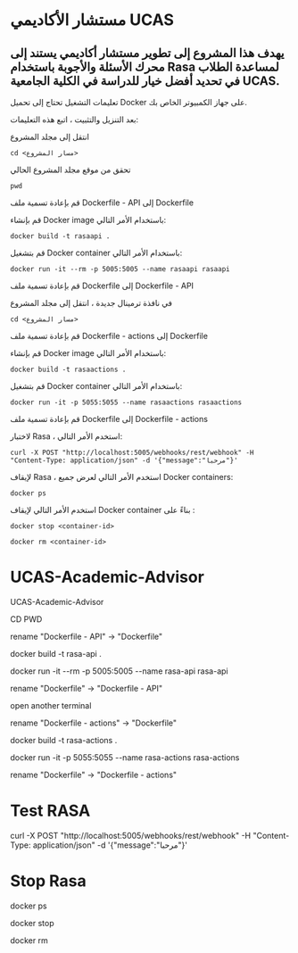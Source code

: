 # مستشار الأكاديمي UCAS
## يهدف هذا المشروع إلى تطوير مستشار أكاديمي يستند إلى محرك الأسئلة والأجوبة باستخدام Rasa لمساعدة الطلاب في تحديد أفضل خيار للدراسة في الكلية الجامعية UCAS.

تعليمات التشغيل
تحتاج إلى تحميل Docker على جهاز الكمبيوتر الخاص بك.

بعد التنزيل والتثبيت ، اتبع هذه التعليمات:

انتقل إلى مجلد المشروع


```cd <مسار المشروع>```


تحقق من موقع مجلد المشروع الحالي


```pwd```


قم بإعادة تسمية ملف Dockerfile - API إلى Dockerfile

قم بإنشاء Docker image باستخدام الأمر التالي:


```docker build -t rasaapi .```


قم بتشغيل Docker container باستخدام الأمر التالي:


```docker run -it --rm -p 5005:5005 --name rasaapi rasaapi```


قم بإعادة تسمية ملف Dockerfile إلى Dockerfile - API

في نافذة ترمينال جديدة ، انتقل إلى مجلد المشروع



```cd <مسار المشروع>```


قم بإعادة تسمية ملف Dockerfile - actions إلى Dockerfile

قم بإنشاء Docker image باستخدام الأمر التالي:


```docker build -t rasaactions .```


قم بتشغيل Docker container باستخدام الأمر التالي:


```docker run -it -p 5055:5055 --name rasaactions rasaactions```


قم بإعادة تسمية ملف Dockerfile إلى Dockerfile - actions

لاختبار Rasa ، استخدم الأمر التالي:



```curl -X POST "http://localhost:5005/webhooks/rest/webhook" -H "Content-Type: application/json" -d '{"message":"مرحبا"}'```



لإيقاف Rasa ، استخدم الأمر التالي لعرض جميع Docker containers:


```docker ps```


استخدم الأمر التالي لإيقاف Docker container بناءً على <container-id>:


```docker stop <container-id>```

```docker rm <container-id>```


# UCAS-Academic-Advisor
UCAS-Academic-Advisor

CD PWD

rename "Dockerfile - API" -> "Dockerfile"

docker build -t rasa-api .

docker run -it --rm -p 5005:5005 --name rasa-api rasa-api

rename "Dockerfile" -> "Dockerfile - API"




open another terminal

rename "Dockerfile - actions" -> "Dockerfile"

docker build -t rasa-actions .

docker run -it -p 5055:5055 --name rasa-actions rasa-actions

rename "Dockerfile" -> "Dockerfile - actions"


# Test RASA
curl -X POST "http://localhost:5005/webhooks/rest/webhook" -H "Content-Type: application/json" -d '{"message":"مرحبا"}'


# Stop Rasa
docker ps

docker stop <container-id>

docker rm <container-id>
